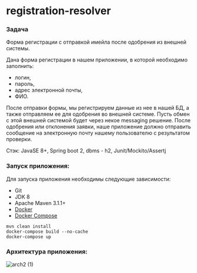 # registration-resolver

### Задача

Форма регистрации с отправкой имейла после одобрения из внешней системы.


Дана форма регистрации в нашем приложении, в которой необходимо заполнить:
- логин,
- пароль,
- адрес электронной почты,
- ФИО.


После отправки формы, мы регистрируем данные из нее в нашей БД, а также отправляем ее для одобрения во внешней системе. Пусть обмен с этой внешней системой будет через некое messaging решение. После одобрения или отклонения заявки, наше приложение должно отправить сообщение на электронную почту нашему пользователю с результатом проверки.


Стэк: JavaSE 8+, Spring boot 2, dbms - h2, Junit/Mockito/Assertj

### Запуск приложения: 
Для запуска приложения необходимы следующие зависимости:

- Git
- JDK 8
- Apache Maven 3.1.1+
- [Docker](https://docs.docker.com/engine/install/)
- [Docker Compose](https://docs.docker.com/compose/install/)

```shell
mvn clean install
docker-compose build --no-cache
docker-compose up
```

### Архитектура приложения:
![arch2 (1)](https://user-images.githubusercontent.com/11816371/117039475-7d1c7b80-ad11-11eb-9b4c-5e2e4bcaec44.png)


